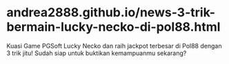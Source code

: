 # andrea2888.github.io/news-3-trik-bermain-lucky-necko-di-pol88.html
Kuasi Game PGSoft Lucky Necko dan raih jackpot terbesar di Pol88 dengan 3 trik jitu! Sudah siap untuk buktikan kemampuanmu sekarang?
